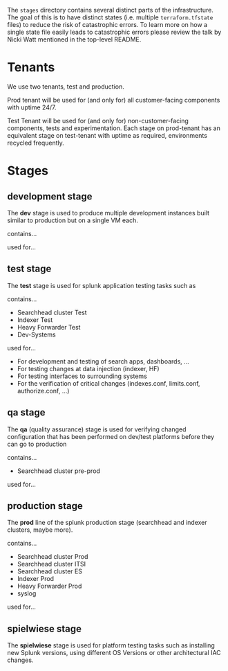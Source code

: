 The `stages` directory contains several distinct parts of the infrastructure. The goal of this is to have distinct states (i.e. multiple `terraform.tfstate` files) to reduce the risk of catastrophic errors. To learn more on how a single state file easily leads to catastrophic errors please review the talk by Nicki Watt mentioned in the top-level README.

# Tenants
We use two tenants, test and production.

Prod tenant will be used for (and only for) all customer-facing components with uptime 24/7.

Test Tenant will be used for (and only for) non-customer-facing components, tests and experimentation. Each stage on prod-tenant has an equivalent stage on test-tenant with uptime as required, environments recycled frequently.

# Stages
## development stage
The **dev** stage is used to produce multiple development instances built similar to production but on a single VM each.

contains...

used for...

## test stage
The **test** stage is used for splunk application testing tasks such as
 
contains...
 - Searchhead cluster Test
 - Indexer Test
 - Heavy Forwarder Test
 - Dev-Systems
 
used for...
 - For development and testing of search apps, dashboards, ...
 - For testing changes at data injection (indexer, HF)  
 - For testing interfaces to surrounding systems
 - For the verification of critical changes (indexes.conf, limits.conf, authorize.conf, ...)


## qa stage
The **qa** (quality assurance) stage is used for verifying changed configuration that has been performed on dev/test platforms before they can go to production

contains...
- Searchhead cluster pre-prod

used for...

## production stage
The **prod** line of the splunk production stage (searchhead and indexer clusters, maybe more).

contains...
- Searchhead cluster Prod
- Searchhead cluster ITSI
- Searchhead cluster ES
- Indexer Prod
- Heavy Forwarder Prod
- syslog

used for...

## spielwiese stage
The **spielwiese** stage is used for platform testing tasks such as installing new Splunk versions, using different OS Versions or other architectural IAC changes.



